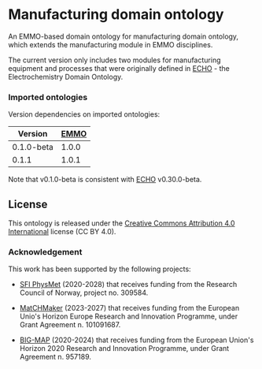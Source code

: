 # Manufacturing domain ontology
An EMMO-based domain ontology for manufacturing domain ontology, which extends the manufacturing module in EMMO disciplines.

The current version only includes two modules for manufacturing equipment and processes that were originally defined in [ECHO] - the Electrochemistry Domain Ontology.


### Imported ontologies
Version dependencies on imported ontologies:

| Version    | [EMMO] |
|------------|--------|
| 0.1.0-beta | 1.0.0  |
| 0.1.1      | 1.0.1  |

Note that v0.1.0-beta is consistent with [ECHO] v0.30.0-beta.



## License
This ontology is released under the [Creative Commons Attribution 4.0
International](https://creativecommons.org/licenses/by/4.0/legalcode)
license (CC BY 4.0).


### Acknowledgement
This work has been supported by the following projects:

  - [SFI PhysMet](https://www.ntnu.edu/physmet/) (2020-2028) that receives funding from the Research Council of Norway, project no. 309584.
  - [MatCHMaker](https://he-matchmaker.eu/) (2023-2027) that receives funding from the European Unio's Horizon Europe Research and Innovation Programme, under Grant Agreement n. 101091687.

  - [BIG-MAP](https://www.big-map.eu/) (2020-2024) that receives funding from the European Union's Horizon 2020 Research and Innovation Programme, under Grant Agreement n. 957189.


[EMMO]: https://github.com/emmo-repo/EMMO
[ECHO]: https://github.com/emmo-repo/domain-electrochemistry

